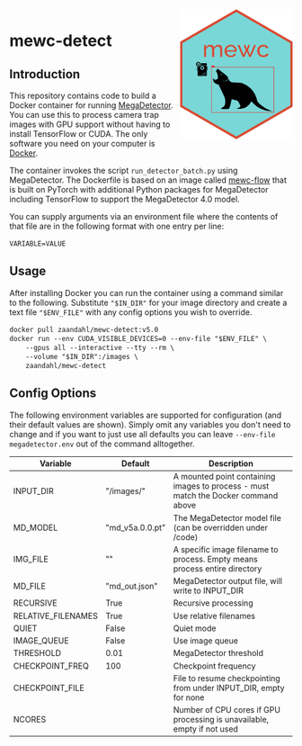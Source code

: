<img src="mewc_logo_hex.png" alt="MEWC Hex Sticker" width="200" align="right"/>

# mewc-detect

## Introduction
This repository contains code to build a Docker container for running [MegaDetector](https://github.com/agentmorris/MegaDetector/blob/main/megadetector.md). You can use this to process camera trap images with GPU support without having to install TensorFlow or CUDA. The only software you need on your computer is [Docker](https://www.docker.com). 

The container invokes the script `run_detector_batch.py` using MegaDetector. The Dockerfile is based on an image called [mewc-flow](https://github.com/zaandahl/mewc-torch) that is built on PyTorch with additional Python packages for MegaDetector including TensorFlow to support the MegaDetector 4.0 model.

You can supply arguments via an environment file where the contents of that file are in the following format with one entry per line:
```
VARIABLE=VALUE
```

## Usage

After installing Docker you can run the container using a command similar to the following. Substitute `"$IN_DIR"` for your image directory and create a text file `"$ENV_FILE"` with any config options you wish to override. 

```
docker pull zaandahl/mewc-detect:v5.0
docker run --env CUDA_VISIBLE_DEVICES=0 --env-file "$ENV_FILE" \
    --gpus all --interactive --tty --rm \
    --volume "$IN_DIR":/images \
    zaandahl/mewc-detect
```

## Config Options

The following environment variables are supported for configuration (and their default values are shown). Simply omit any variables you don't need to change and if you want to just use all defaults you can leave `--env-file megadetector.env` out of the command alltogether. 

| Variable | Default | Description |
| ---------|---------|------------ |
| INPUT_DIR | "/images/" | A mounted point containing images to process - must match the Docker command above |
| MD_MODEL | "md_v5a.0.0.pt" | The MegaDetector model file (can be overridden under /code) |
| IMG_FILE | "" | A specific image filename to process. Empty means process entire directory |
| MD_FILE | "md_out.json" | MegaDetector output file, will write to INPUT_DIR |
| RECURSIVE | True | Recursive processing |
| RELATIVE_FILENAMES | True | Use relative filenames |
| QUIET | False | Quiet mode |
| IMAGE_QUEUE | False | Use image queue |
| THRESHOLD | 0.01 | MegaDetector threshold |
| CHECKPOINT_FREQ | 100 | Checkpoint frequency |
| CHECKPOINT_FILE | | File to resume checkpointing from under INPUT_DIR, empty for none |
| NCORES | | Number of CPU cores if GPU processing is unavailable, empty if not used |
